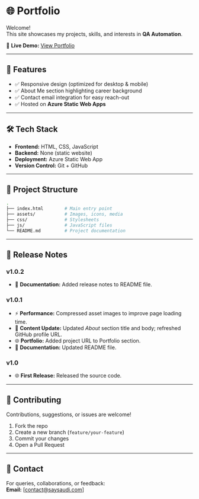 # 🌐 Portfolio

Welcome!  
This site showcases my projects, skills, and interests in **QA Automation**.

🔗 **Live Demo:** [View Portfolio](https://www.saysaudi.com/)  

---

## 🚀 Features
- ✅ Responsive design (optimized for desktop & mobile)  
- ✅ About Me section highlighting career background  
- ✅ Contact email integration for easy reach-out  
- ✅ Hosted on **Azure Static Web Apps**

---

## 🛠️ Tech Stack
- **Frontend:** HTML, CSS, JavaScript  
- **Backend:** None (static website)  
- **Deployment:** Azure Static Web App  
- **Version Control:** Git + GitHub  

---

## 📂 Project Structure
```bash
.
├── index.html        # Main entry point
├── assets/           # Images, icons, media
├── css/              # Stylesheets
├── js/               # JavaScript files
└── README.md         # Project documentation
```

---

## 📌 Release Notes

### v1.0.2
- 📖 **Documentation:** Added release notes to README file.  

### v1.0.1
- ⚡ **Performance:** Compressed asset images to improve page loading time.  
- 📝 **Content Update:** Updated *About* section title and body; refreshed GitHub profile URL.  
- 🌐 **Portfolio:** Added project URL to Portfolio section.  
- 📖 **Documentation:** Updated README file.  

### v1.0
- 🌐 **First Release:** Released the source code.

---

## 🤝 Contributing
Contributions, suggestions, or issues are welcome!  
1. Fork the repo  
2. Create a new branch (`feature/your-feature`)  
3. Commit your changes  
4. Open a Pull Request  

---

## 📧 Contact
For queries, collaborations, or feedback:  
**Email:** [contact@saysaudi.com]  
 
